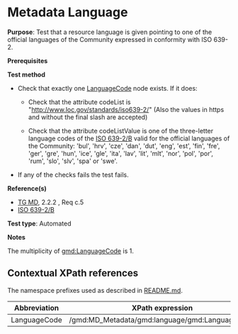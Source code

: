 # Metadata Language

**Purpose**: Test that a resource language is given pointing to one of the official languages of the Community expressed in conformity with ISO 639-2.

**Prerequisites**

**Test method**

* Check that exactly one [LanguageCode](#langcode) node exists. If it does:

    * Check that the attribute codeList is "http://www.loc.gov/standards/iso639-2/" (Also the values in https and without the final slash are accepted)

    * Check that the attribute codeListValue is one of the three-letter language codes of the [ISO 639-2/B](./README.md#ref_ISO_639_2) valid for the official languages of the Community: 'bul', 'hrv', 'cze', 'dan', 'dut', 'eng', 'est', 'fin', 'fre', 'ger', 'gre', 'hun', 'ice', 'gle', 'ita', 'lav', 'lit', 'mlt', 'nor', 'pol', 'por', 'rum', 'slo', 'slv', 'spa' or 'swe'.
    
* If any of the checks fails the test fails.

**Reference(s)**	 

* [TG MD](./README.md#ref_TG_MD), 2.2.2 , Req c.5
* [ISO 639-2/B](./README.md#ref_ISO_639_2)

**Test type**: Automated

**Notes**

The multiplicity of [gmd:LanguageCode](#langcode) is 1.

## Contextual XPath references

The namespace prefixes used as described in [README.md](./README.md#namespaces).

Abbreviation                                   |  XPath expression
-----------------------------------------------| -------------------------------------------------------------------------
<a name="langcode"></a> LanguageCode  | /gmd:MD_Metadata/gmd:language/gmd:LanguageCode
